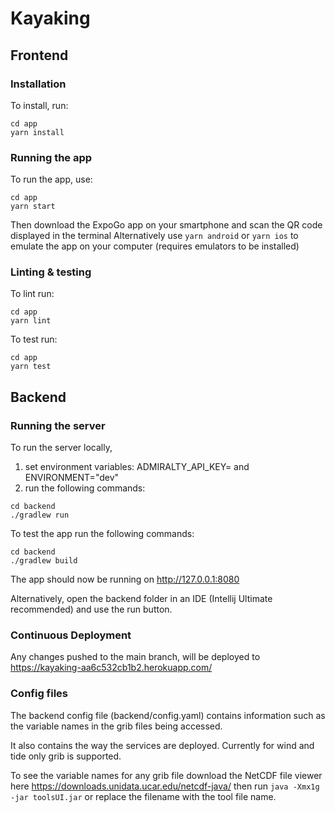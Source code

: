 # Kayaking
## Frontend
### Installation
To install, run:
```
cd app
yarn install
```
### Running the app
To run the app, use:
```
cd app
yarn start
```
Then download the ExpoGo app on your smartphone and scan the QR code displayed in the terminal
Alternatively use `yarn android` or `yarn ios` to emulate the app on your computer (requires emulators to be installed)

### Linting & testing
To lint run:
```
cd app
yarn lint
```
To test run:
```
cd app
yarn test
```

## Backend
### Running the server
To run the server locally, 
1) set environment variables: ADMIRALTY_API_KEY= and ENVIRONMENT="dev"
2) run the following commands:
```
cd backend
./gradlew run
```

To test the app run the following commands:
```
cd backend
./gradlew build
```
The app should now be running on http://127.0.0.1:8080

Alternatively, open the backend folder in an IDE (Intellij Ultimate recommended) and use the run button.
### Continuous Deployment
Any changes pushed to the main branch, will be deployed to https://kayaking-aa6c532cb1b2.herokuapp.com/
### Config files
The backend config file (backend/config.yaml) contains information such as the variable names in the grib files being accessed.

It also contains the way the services are deployed. Currently for wind and tide only grib is supported.

To see the variable names for any grib file download the NetCDF file viewer here
https://downloads.unidata.ucar.edu/netcdf-java/
then run
`java -Xmx1g -jar toolsUI.jar` 
or replace the filename with the tool file name.
